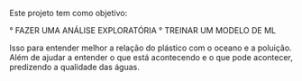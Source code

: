 Este projeto tem como objetivo:

° FAZER UMA ANÁLISE EXPLORATÓRIA 
° TREINAR UM MODELO DE ML

Isso para entender melhor a relação do plástico com o oceano e a poluição. Além de ajudar a entender o que está acontecendo e o que pode acontecer, predizendo a qualidade das águas.
